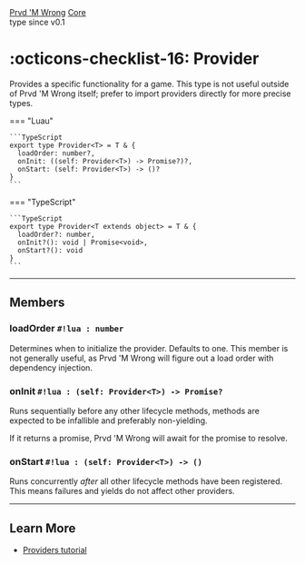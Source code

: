 <div class="pmwdoc-reference-breadcrumbs">
<a href="../../">Prvd 'M Wrong</a>
<a href="../">Core</a>
</div>

<div class="pmwdoc-reference-tags">
<span class="pmwdoc-reference-highlight">type</span>
<span class="pmwdoc-reference-since">since v0.1</span>
</div>

# :octicons-checklist-16: Provider

Provides a specific functionality for a game. This type is not useful outside of
Prvd 'M Wrong itself; prefer to import providers directly for more precise
types.

=== "Luau"

    ```TypeScript
    export type Provider<T> = T & {
      loadOrder: number?,
      onInit: ((self: Provider<T>) -> Promise?)?,
      onStart: (self: Provider<T>) -> ()?
    }
    ```

=== "TypeScript"

    ```TypeScript
    export type Provider<T extends object> = T & {
      loadOrder?: number,
      onInit?(): void | Promise<void>,
      onStart?(): void
    }
    ```

---

## Members

### loadOrder `#!lua : number`

Determines when to initialize the provider. Defaults to one. This member is not
generally useful, as Prvd 'M Wrong will figure out a load order with dependency
injection.

### onInit `#!lua : (self: Provider<T>) -> Promise?`

Runs sequentially before any other lifecycle methods, methods are expected to be
infallible and preferably non-yielding.

If it returns a promise, Prvd 'M Wrong will await for the promise to resolve.

### onStart `#!lua : (self: Provider<T>) -> ()`

Runs concurrently *after* all other lifecycle methods have been registered. This
means failures and yields do not affect other providers.

---

## Learn More

- [Providers tutorial](../../../tutorials/fundamentals/providers.md)
